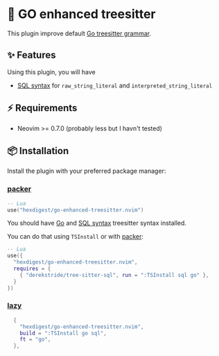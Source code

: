 # 🔦 GO enhanced treesitter

This plugin improve default [Go treesitter grammar](https://github.com/tree-sitter/tree-sitter-go).

## ✨ Features

Using this plugin, you will have

- [SQL syntax](https://github.com/derekstride/tree-sitter-sql) for `raw_string_literal` and `interpreted_string_literal`

## ⚡️ Requirements

- Neovim >= 0.7.0 (probably less but I havn't tested)

## 📦 Installation

Install the plugin with your preferred package manager:

### [packer](https://github.com/wbthomason/packer.nvim)

```lua
-- Lua
use("hexdigest/go-enhanced-treesitter.nvim")
```

You should have [Go](https://github.com/tree-sitter/tree-sitter-go) and
[SQL syntax](https://github.com/derekstride/tree-sitter-sql) treesitter syntax installed.

You can do that using `TSInstall` or with [packer](https://github.com/wbthomason/packer.nvim):

```lua
-- Lua
use({
  "hexdigest/go-enhanced-treesitter.nvim",
  requires = {
    { "derekstride/tree-sitter-sql", run = ":TSInstall sql go" },
  }
})
```

### [lazy](https://github.com/folke/lazy.nvim)
```lua
  {
    "hexdigest/go-enhanced-treesitter.nvim",
    build = ":TSInstall go sql",
    ft = "go",
  },
```
